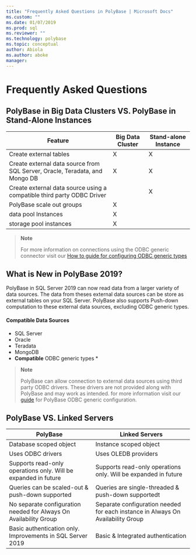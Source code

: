 ```yaml
---
title: "Frequently Asked Questions in PolyBase | Microsoft Docs"
ms.custom: ""
ms.date: 01/07/2019
ms.prod: sql
ms.reviewer: ""
ms.technology: polybase
ms.topic: conceptual
author: Abiola
ms.author: aboke
manager: 
---
```

# Frequently Asked Questions

## PolyBase in Big Data Clusters VS. PolyBase in Stand-Alone Instances

|Feature |Big Data Cluster| Stand-alone Instance|
|--------------------------|--------------------------|---------|   
|Create external tables| X| X|
|Create external data source from SQL Server, Oracle, Teradata, and Mongo DB |X|X |
|Create external data source using a compatible third party ODBC Driver | | X|
|PolyBase scale out groups | X | |
|data pool Instances | X| |
|storage pool instances| X| |

> **Note**
>
>For more information on connections using the ODBC generic connector visit our [How to guide for configuring ODBC generic types](polybase-configure-odbc-generic.md)

## What is New in PolyBase 2019? 

PolyBase in SQL Server 2019 can now read data from a larger variety of data sources. The data from theses external data sources can be store as external tables on your SQL Server. PolyBase also supports Push-down computation to these external data sources, excluding ODBC generic types. 

#### Compatible Data Sources
- SQL Server
- Oracle
- Teradata
- MongoDB
- **Compatible** ODBC generic types * 
 

> **Note**
>
> PolyBase can allow connection to external data sources using third party ODBC drivers. These drivers are not provided along with PolyBase and may work as intended. for more information visit our [guide](../../polybase-configure-odbc-generic.md) for PolyBase ODBC generic configuration.  



## PolyBase VS. Linked Servers

|PolyBase | Linked Servers|
|--------------------------|--------------------------|  
|Database scoped object|Instance scoped object| 
|Uses ODBC drivers|Uses OLEDB providers| 
| Supports read-only operations only. Will be expanded in future| Supports read-only operations only. Will be expanded in future| 
|Queries can be scaled-out & push-down supported|Queries are single-threaded & push-down supportedt|
|No separate configuration needed for Always On Availability Group|Separate configuration needed for each instance in Always On Availability Group| 
|Basic authentication only. Improvements in SQL Server 2019|Basic & Integrated authentication| 


